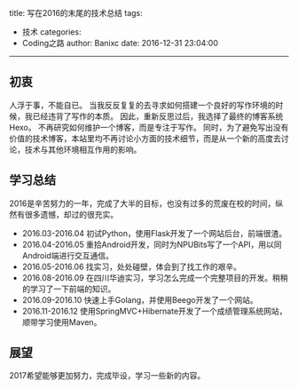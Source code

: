 title: 写在2016的末尾的技术总结
tags:
  - 技术
categories:
  - Coding之路
author: Banixc
date: 2016-12-31 23:04:00
---

## 初衷

  人浮于事，不能自已。
  当我反反复复的去寻求如何搭建一个良好的写作环境的时候，我已经违背了写作的本质。
  因此，重新反思过后，我选择了最终的博客系统 Hexo。
  不再研究如何维护一个博客，而是专注于写作。
  同时，为了避免写出没有价值的技术博客，本站里均不再讨论小方面的技术细节，而是从一个新的高度去讨论，技术与其他环境相互作用的影响。

## 学习总结

2016是辛苦努力的一年，完成了大半的目标，也没有过多的荒废在校的时间，纵然有很多遗憾，却过的很充实。

* 2016.03-2016.04 初试Python，使用Flask开发了一个网站后台，前端很渣。
* 2016.04-2016.05 重拾Android开发，同时为NPUBits写了一个API，用以同Android端进行交互通信。
* 2016.05-2016.06 找实习，处处碰壁，体会到了找工作的艰辛。
* 2016.08-2016.09 在四川华迪实习，学习怎么完成一个完整项目的开发。稍稍的学习了一下前端的知识。
* 2016.09-2016.10 快速上手Golang，并使用Beego开发了一个网站。
* 2016.11-2016.12 使用SpringMVC+Hibernate开发了一个成绩管理系统网站，顺带学习使用Maven。

## 展望

  2017希望能够更加努力，完成毕设，学习一些新的内容。